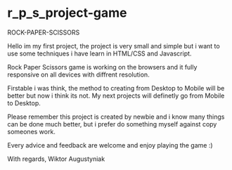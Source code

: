 # r_p_s_project-game

ROCK-PAPER-SCISSORS

Hello im my first project, the project is very small and simple but i want to use some techniques i have learn in HTML/CSS and Javascript.

Rock Paper Scissors game is working on the browsers and it fully responsive on all devices with diffrent resolution.

Firstable i was think, the method to creating from Desktop to Mobile will be better but now i think its not. My next projects will definetly
go from Mobile to Desktop.

Please remember this project is created by newbie and i know many things can be done much better, but i prefer do something myself 
against copy someones work.

Every advice and feedback are welcome and enjoy playing the game :)

With regards,
Wiktor Augustyniak

